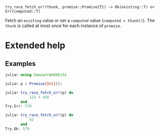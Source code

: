     try_race_fetch_or!(thunk, promise::Promise{T}) -> Ok(existing::T) or Err(computed::T)

Fetch an `existing` value or set a `computed` value (`computed = thunk()`).  The `thunk` is
called at most once for each instance of `promise`.

# Extended help

## Examples
```julia
julia> using ConcurrentUtils

julia> p = Promise{Int}();

julia> try_race_fetch_or!(p) do
           123 + 456
       end
Try.Err: 579

julia> try_race_fetch_or!(p) do
           42
       end
Try.Ok: 579
```
